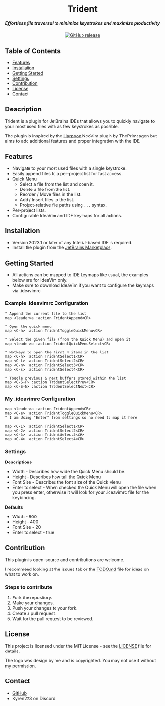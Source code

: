 <div align="center">

# Trident
##### Effortless file traversal to minimize keystrokes and maximize productivity

[![GitHub release](https://img.shields.io/github/v/release/Kyren223/Trident?style=for-the-badge)](https://github.com/Kyren223/Trident/releases/tag/1.0)
</div>

## Table of Contents
* [Features](#features)
* [Installation](#installation)
* [Getting Started](#getting-started)
* [Settings](#settings)
* [Contribution](#contribution)
* [License](#license)
* [Contact](#contact)

## Description
Trident is a plugin for JetBrains IDEs that allows you to quickly navigate to your most used files with as few keystrokes as possible.

The plugin is inspired by the [Harpoon](https://github.com/ThePrimeagen/harpoon) NeoVim plugin by ThePrimeagen but aims to add additional features and proper integration with the IDE.

## Features
* Navigate to your most used files with a single keystroke.
* Easily append files to a per-project list for fast access.
* Quick Menu
  * Select a file from the list and open it.
  * Delete a file from the list.
  * Reorder / Move files in the list.
  * Add / Insert files to the list.
  * Project-relative file paths using `...` syntax.
* Per-project lists.
* Configurable IdeaVim and IDE keymaps for all actions.

## Installation
* Version 2023.1 or later of any IntelliJ-based IDE is required.
* Install the plugin from the [JetBrains Marketplace](https://plugins.jetbrains.com/plugin/23771-trident).

## Getting Started
* All actions can be mapped to IDE keymaps like usual, the examples below are for IdeaVim only.
* Make sure to download IdeaVim if you want to configure the keymaps via .ideavimrc

### Example .ideavimrc Configuration
```vimrc
" Append the current file to the list
map <leader>a :action TridentAppend<CR>

" Open the quick menu
map <C-h> :action TridentToggleQuickMenu<CR>

" Select the given file (from the Quick Menu) and open it
map <leader>o :action TridentQuickMenuSelect<CR>

" Hotkeys to open the first 4 items in the list
map <C-h> :action TridentSelect1<CR>
map <C-t> :action TridentSelect2<CR>
map <C-n> :action TridentSelect3<CR>
map <C-s> :action TridentSelect4<CR>

" Toggle previous & next buffers stored within the list
map <C-S-P> :action TridentSelectPrev<CR>
map <C-S-N> :action TridentSelectNext<CR>
```

### My .ideavimrc Configuration
```vimrc
map <leader>a :action TridentAppend<CR>
map <C-e> :action TridentToggleQuickMenu<CR>
" I am Using "Enter" from settings so no need to map it here

map <C-1> :action TridentSelect1<CR>
map <C-2> :action TridentSelect2<CR>
map <C-3> :action TridentSelect3<CR>
map <C-4> :action TridentSelect4<CR>
```

### Settings

**Descriptions**
* Width - Describes how wide the Quick Menu should be.
* Height - Describes how tall the Quick Menu
* Font Size - Describes the font size of the Quick Menu
* Enter to select - When checked the Quick Menu will open the file when you press enter, otherwise it will look for your .ideavimrc file for the keybinding.

**Defaults**
* Width - 800
* Height - 400
* Font Size - 20
* Enter to select - true

## Contribution

This plugin is open-source and contributions are welcome.

I recommend looking at the issues tab or the [TODO.md](TODO.md) file for ideas on what to work on.

### Steps to contribute
1. Fork the repository.
2. Make your changes.
3. Push your changes to your fork.
4. Create a pull request.
5. Wait for the pull request to be reviewed.

## License
This project is licensed under the MIT License - see the [LICENSE](LICENSE) file for details.

The logo was design by me and is copyrighted.
You may not use it without my permission.

## Contact
* [GitHub](https://github.com/Kyren223)
* Kyren223 on Discord

